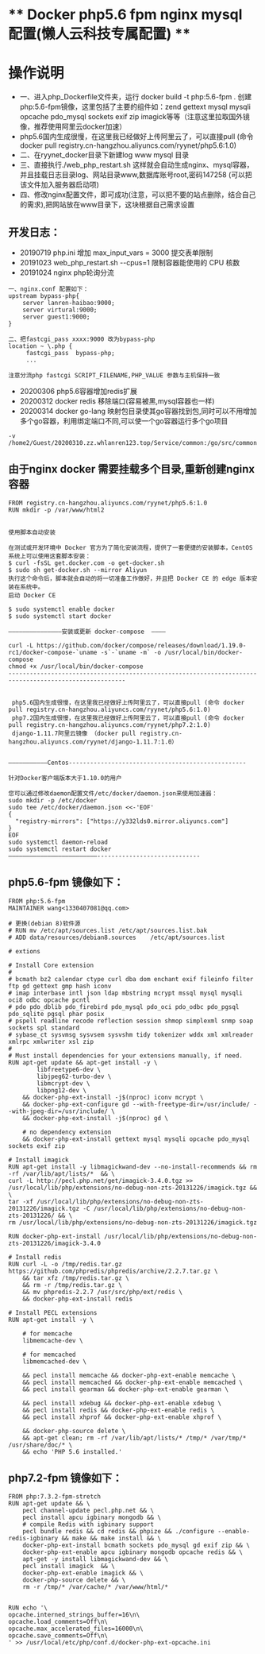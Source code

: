 # ** Docker php5.6 fpm  nginx  mysql 配置(懒人云科技专属配置)  **   #
#  操作说明 #
*  一、进入php_Dockerfile文件夹，运行 docker build -t php:5.6-fpm .  创建php:5.6-fpm镜像，这里包括了主要的组件如：zend gettext mysql mysqli opcache pdo_mysql sockets exif zip imagick等等（注意这里拉取国外镜像，推荐使用阿里云docker加速）
*  php5.6国内生成很慢，在这里我已经做好上传阿里云了，可以直接pull  (命令 docker pull registry.cn-hangzhou.aliyuncs.com/ryynet/php5.6:1.0)
* 二、在ryynet_docker目录下新建log  www  mysql  目录
* 三、直接执行./web_php_restart.sh 这样就会自动生成nginx、mysql容器，并且挂载日志目录log、网站目录www,数据库账号root,密码147258 (可以把该文件加入服务器启动项)
* 四、修改nginx配置文件，即可成功(注意，可以把不要的站点删除，结合自己的需求),把网站放在www目录下，这块根据自己需求设置

## 开发日志： ##
* 20190719 php.ini 增加 max_input_vars = 3000 提交表单限制
* 20191023 web_php_restart.sh  --cpus=1 限制容器能使用的 CPU 核数
* 20191024 nginx php轮询分流
```
一、nginx.conf 配置如下：
upstream bypass-php{
    server lanren-haibao:9000;
    server virtural:9000;
    server guest1:9000;
}

二、把fastcgi_pass xxxx:9000 改为bypass-php
location ~ \.php {
	 fastcgi_pass  bypass-php;
	 ... 

注意分流php fastcgi SCRIPT_FILENAME,PHP_VALUE 参数与主机保持一致
```

* 20200306 php5.6容器增加redis扩展
* 20200312 docker redis 移除端口(容易被黑,mysql容器也一样)
* 20200314 docker go-lang 映射包目录使其go容器找到包,同时可以不用增加多个go容器，利用绑定端口不同,可以使一个go容器运行多个go项目 
```
-v /home2/Guest/20200310.zz.whlanren123.top/Service/common:/go/src/common 
```


## 由于nginx docker 需要挂载多个目录,重新创建nginx容器 ##
```
FROM registry.cn-hangzhou.aliyuncs.com/ryynet/php5.6:1.0 
RUN mkdir -p /var/www/html2

```




```

使用脚本自动安装

在测试或开发环境中 Docker 官方为了简化安装流程，提供了一套便捷的安装脚本，CentOS 系统上可以使用这套脚本安装：
$ curl -fsSL get.docker.com -o get-docker.sh
$ sudo sh get-docker.sh --mirror Aliyun
执行这个命令后，脚本就会自动的将一切准备工作做好，并且把 Docker CE 的 edge 版本安装在系统中。
启动 Docker CE

$ sudo systemctl enable docker
$ sudo systemctl start docker

———————————————安装或更新 docker-compose  ————

curl -L https://github.com/docker/compose/releases/download/1.19.0-rc1/docker-compose-`uname -s`-`uname -m` -o /usr/local/bin/docker-compose
chmod +x /usr/local/bin/docker-compose
-------------------------------------------------------------------------------------------------------


 php5.6国内生成很慢，在这里我已经做好上传阿里云了，可以直接pull (命令 docker pull registry.cn-hangzhou.aliyuncs.com/ryynet/php5.6:1.0)
 php7.2国内生成很慢，在这里我已经做好上传阿里云了，可以直接pull (命令 docker pull registry.cn-hangzhou.aliyuncs.com/ryynet/php7.2:1.0)
 django-1.11.7阿里云镜像 （docker pull registry.cn-hangzhou.aliyuncs.com/ryynet/django-1.11.7:1.0）


———————————Centos--------------------------------------------------

针对Docker客户端版本大于1.10.0的用户

您可以通过修改daemon配置文件/etc/docker/daemon.json来使用加速器：
sudo mkdir -p /etc/docker
sudo tee /etc/docker/daemon.json <<-'EOF'
{
  "registry-mirrors": ["https://y332lds0.mirror.aliyuncs.com"]
}
EOF
sudo systemctl daemon-reload
sudo systemctl restart docker
—————————————————————————-----------------------------

```




## php5.6-fpm 镜像如下： ##
```
FROM php:5.6-fpm
MAINTAINER wang<1330407081@qq.com>

# 更换(debian 8)软件源
# RUN mv /etc/apt/sources.list /etc/apt/sources.list.bak
# ADD data/resources/debian8.sources    /etc/apt/sources.list

# extions

# Install Core extension
#
# bcmath bz2 calendar ctype curl dba dom enchant exif fileinfo filter ftp gd gettext gmp hash iconv
# imap interbase intl json ldap mbstring mcrypt mssql mysql mysqli oci8 odbc opcache pcntl
# pdo pdo_dblib pdo_firebird pdo_mysql pdo_oci pdo_odbc pdo_pgsql pdo_sqlite pgsql phar posix
# pspell readline recode reflection session shmop simplexml snmp soap sockets spl standard
# sybase_ct sysvmsg sysvsem sysvshm tidy tokenizer wddx xml xmlreader xmlrpc xmlwriter xsl zip
#
# Must install dependencies for your extensions manually, if need.
RUN apt-get update && apt-get install -y \
        libfreetype6-dev \
        libjpeg62-turbo-dev \
        libmcrypt-dev \
        libpng12-dev \
    && docker-php-ext-install -j$(nproc) iconv mcrypt \
    && docker-php-ext-configure gd --with-freetype-dir=/usr/include/ --with-jpeg-dir=/usr/include/ \
    && docker-php-ext-install -j$(nproc) gd \

    # no dependency extension
    && docker-php-ext-install gettext mysql mysqli opcache pdo_mysql sockets exif zip

# Install imagick
RUN apt-get install -y libmagickwand-dev --no-install-recommends && rm -rf /var/lib/apt/lists/*  && \
curl -L http://pecl.php.net/get/imagick-3.4.0.tgz >> /usr/local/lib/php/extensions/no-debug-non-zts-20131226/imagick.tgz && \
tar -xf /usr/local/lib/php/extensions/no-debug-non-zts-20131226/imagick.tgz -C /usr/local/lib/php/extensions/no-debug-non-zts-20131226/ && \
rm /usr/local/lib/php/extensions/no-debug-non-zts-20131226/imagick.tgz

RUN docker-php-ext-install /usr/local/lib/php/extensions/no-debug-non-zts-20131226/imagick-3.4.0

# Install redis
RUN curl -L -o /tmp/redis.tar.gz https://github.com/phpredis/phpredis/archive/2.2.7.tar.gz \
    && tar xfz /tmp/redis.tar.gz \
    && rm -r /tmp/redis.tar.gz \
    && mv phpredis-2.2.7 /usr/src/php/ext/redis \
    && docker-php-ext-install redis

# Install PECL extensions
RUN apt-get install -y \

    # for memcache
    libmemcache-dev \

    # for memcached
    libmemcached-dev \

    && pecl install memcache && docker-php-ext-enable memcache \
    && pecl install memcached && docker-php-ext-enable memcached \
    && pecl install gearman && docker-php-ext-enable gearman \

    && pecl install xdebug && docker-php-ext-enable xdebug \
    && pecl install redis && docker-php-ext-enable redis \
    && pecl install xhprof && docker-php-ext-enable xhprof \

    && docker-php-source delete \
    && apt-get clean; rm -rf /var/lib/apt/lists/* /tmp/* /var/tmp/* /usr/share/doc/* \
    && echo 'PHP 5.6 installed.'

```

## php7.2-fpm 镜像如下： ##
```
FROM php:7.3.2-fpm-stretch
RUN apt-get update && \
    pecl channel-update pecl.php.net && \
    pecl install apcu igbinary mongodb && \
    # compile Redis with igbinary support
    pecl bundle redis && cd redis && phpize && ./configure --enable-redis-igbinary && make && make install && \
    docker-php-ext-install bcmath sockets pdo_mysql gd exif zip && \
    docker-php-ext-enable apcu igbinary mongodb opcache redis && \
    apt-get -y install libmagickwand-dev && \
    pecl install imagick  && \
    docker-php-ext-enable imagick && \
    docker-php-source delete && \
    rm -r /tmp/* /var/cache/* /var/www/html/*

    
RUN echo '\
opcache.interned_strings_buffer=16\n\
opcache.load_comments=Off\n\
opcache.max_accelerated_files=16000\n\
opcache.save_comments=Off\n\
' >> /usr/local/etc/php/conf.d/docker-php-ext-opcache.ini
```


